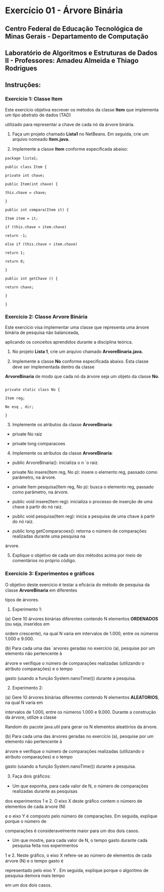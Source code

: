 
# Exercício 01 - Árvore Binária

## Centro Federal de Educação Tecnológica de Minas Gerais - Departamento de Computação

## Laboratório de Algoritmos e Estruturas de Dados II - Professores: Amadeu Almeida e Thiago Rodrigues


## Instruções:

### Exercício 1: Classe Item

Este exercício objetiva escrever os métodos da classe **Item** que implementa um tipo abstrato de dados (TAD)

utilizado para representar a chave de cada nó da árvore binária.

1. Faça um projeto chamado **Lista1** no NetBeans. Em seguida, crie um arquivo nomeado **Item.java.**

2. Implemente a classe **Item** conforme especiﬁcada abaixo:

```
package lista1;

public class Item {

private int chave;

public Item(int chave) {

this.chave = chave;

}

public int compara(Item it) {

Item item = it;

if (this.chave < item.chave)

return -1;

else if (this.chave > item.chave)

return 1;

return 0;

}

public int getChave () {

return chave;

}

}

```

### Exercício 2: Classe Arvore Binária

Este exercício visa implementar uma classe que representa uma árvore binária de pesquisa não balanceada,

aplicando os conceitos aprendidos durante a disciplina teórica.

1. No projeto **Lista 1**, crie um arquivo chamado **ArvoreBinaria.java.**

2. Implemente a classe **No** conforme especiﬁcada abaixo. Esta classe deve ser implementada dentro da classe

**ArvoreBinaria** de modo que cada nó da árvore seja um objeto da classe **No**.

```

private static class No {

Item reg;

No esq , dir;

}
```

3. Implemente os atributos da classe **ArvoreBinaria**:

* private No raiz

* private long comparacoes

4. Implemente os atributos da classe **ArvoreBinaria**:

* public ArvoreBinaria(): inicializa o n ´o raiz.

* private No insere(Item reg, No p): insere o elemento reg, passado como parâmetro, na árvore.

* private Item pesquisa(Item reg, No p): busca o elemento reg, passado como parâmetro, na árvore.

* public void insere(Item reg): inicializa o processo de inserção de uma chave à partir do nó raiz.

* public void pesquisa(Item reg): inicia a pesquisa de uma chave à partir do nó raiz.

* public long getComparacoes(): retorna o número de comparações realizadas durante uma pesquisa na

árvore.

5. Explique o objetivo de cada um dos métodos acima por meio de comentários no próprio código.

### Exercício 3: Experimentos e gráﬁcos

O objetivo deste exercício é testar a eﬁcácia do método de pesquisa da classe **ArvoreBinaria** em diferentes

tipos de árvores.

1. Experimento 1:

(a) Gere 10 árvores binárias diferentes contendo N elementos **ORDENADOS** (ou seja, inseridos em

ordem crescente), na qual N varia em intervalos de 1.000, entre os números 1.000 e 9.000.

(b) Para cada uma das ´arvores geradas no exercício (a), pesquise por um elemento não pertencente à

árvore e veriﬁque o número de comparações realizadas (utilizando o atributo comparações) e o tempo

gasto (usando a função System.nanoTime()) durante a pesquisa.

2. Experimento 2:

(a) Gere 10 árvores binárias diferentes contendo N elementos **ALEATORIOS**, na qual N varia em

intervalos de 1.000, entre os números 1.000 e 9.000. Durante a construção da árvore, utilize a classe

Random do pacote java.util para gerar os N elementos aleatórios da árvore.

(b) Para cada uma das árvores geradas no exercício (a), pesquise por um elemento não pertencente à

árvore e veriﬁque o número de comparações realizadas (utilizando o atributo comparações) e o tempo

gasto (usando a função System.nanoTime()) durante a pesquisa.

3. Faça dois gráﬁcos:

* Um que exponha, para cada valor de N, o número de comparações realizadas durante as pesquisas

dos experimentos 1 e 2. O eixo X deste gráﬁco contem o número de elementos de cada árvore (N)

e o eixo Y é composto pelo número de comparações. Em seguida, explique porque o número de

comparações é consideravelmente maior para um dos dois casos.

* Um que mostre, para cada valor de N, o tempo gasto durante cada pesquisa feita nos experimentos

1 e 2. Neste gráﬁco, o eixo X refere-se ao número de elementos de cada árvore (N) e o tempo gasto é

representado pelo eixo Y . Em seguida, explique porque o algoritmo de pesquisa demora mais tempo

em um dos dois casos.
